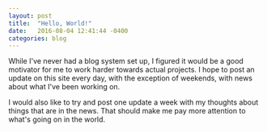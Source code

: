 ```yaml
---
layout: post
title:  "Hello, World!"
date:   2016-08-04 12:41:44 -0400
categories: blog
---
```

While I've never had a blog system set up, I figured it would be a good motivator for me to work harder towards actual projects. I hope to post an update on this site every day, with the exception of weekends, with news about what I've been working on.

I would also like to try and post one update a week with my thoughts about things that are in the news. That should make me pay more attention to what's going on in the world.